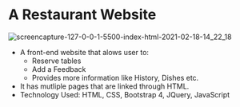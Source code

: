 # A Restaurant Website

![screencapture-127-0-0-1-5500-index-html-2021-02-18-14_22_18](https://user-images.githubusercontent.com/68294925/108333035-80b26300-71f6-11eb-91ca-3d0077217cc4.png)

* A front-end website that alows user to: 
   * Reserve tables
   * Add a Feedback
   * Provides more information like History, Dishes etc.
* It has mutliple pages that are linked through HTML.
* Technology Used: HTML, CSS, Bootstrap 4, JQuery, JavaScript

